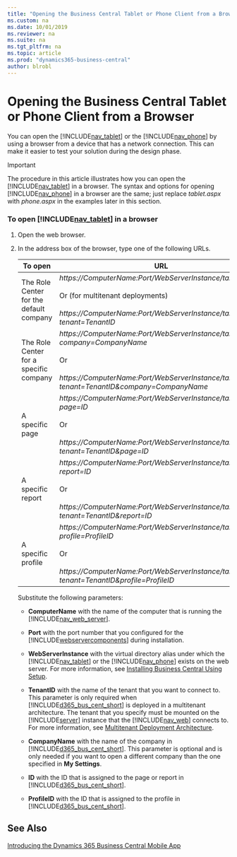 ```yaml
---
title: "Opening the Business Central Tablet or Phone Client from a Browser"
ms.custom: na
ms.date: 10/01/2019
ms.reviewer: na
ms.suite: na
ms.tgt_pltfrm: na
ms.topic: article
ms.prod: "dynamics365-business-central"
author: blrobl
---
```

# Opening the Business Central Tablet or Phone Client from a Browser
You can open the [!INCLUDE[nav_tablet](includes/nav_tablet_md.md)] or the [!INCLUDE[nav_phone](includes/nav_phone_md.md)] by using a browser from a device that has a network connection. This can make it easier to test your solution during the design phase. <!--To be able to open the client in a browser you must know the name of the computer that is running the [!INCLUDE[nav_web_server](includes/nav_web_server_md.md)] and the HTTP port that it is running on.-->

> [!IMPORTANT]  
>  The procedure in this article illustrates how you can open the [!INCLUDE[nav_tablet](includes/nav_tablet_md.md)] in a browser. The syntax and options for opening [!INCLUDE[nav_phone](includes/nav_phone_md.md)] in a browser are the same; just replace *tablet.aspx* with *phone.aspx* in the examples later in this section.  

### To open [!INCLUDE[nav_tablet](includes/nav_tablet_md.md)] in a browser  

1.  Open the web browser.  

2.  In the address box of the browser, type one of the following URLs.  

    |To open|URL|Example|  
    |-------------|---------|-------------|  
    |The Role Center for the default company<img width=25/>|*https://ComputerName:Port/WebServerInstance/tablet.aspx*<br /><br /> Or \(for multitenant deployments\)<br /><br /> *https://ComputerName:Port/WebServerInstance/tablet.aspx?tenant=TenantID*|https://MyBCWeb:8080/[!INCLUDE[serverinstance](includes/serverinstance.md)]/tablet.aspx|  
    |The Role Center for a specific company|*https://ComputerName:Port/WebServerInstance/tablet.aspx?company=CompanyName*<br /><br /> Or<br /><br /> *https://ComputerName:Port/WebServerInstance/tablet.aspx?tenant=TenantID&company=CompanyName*|https://MyBCWeb:8080/[!INCLUDE[serverinstance](includes/serverinstance.md)]/tablet.aspx?company=CRONUS%20International%20Ltd.| 
    |A specific page|*https://ComputerName:Port/WebServerInstance/tablet.aspx?page=ID*<br /><br /> Or<br /><br /> *https://ComputerName:Port/WebServerInstance/tablet.aspx?tenant=TenantID&page=ID*|https://MyBCWeb:8080/[!INCLUDE[serverinstance](includes/serverinstance.md)]/tablet.aspx?page=22|  
    |A specific report|*https://ComputerName:Port/WebServerInstance/tablet.aspx?report=ID*<br /><br /> Or<br /><br /> *https://ComputerName:Port/WebServerInstance/tablet.aspx?tenant=TenantID&report=ID*|https://MyBCWeb:8080/[!INCLUDE[serverinstance](includes/serverinstance.md)]/tablet.aspx?report=8|  
    |A specific profile|*https://ComputerName:Port/WebServerInstance/tablet.aspx?profile=ProfileID*<br /><br /> Or<br /><br /> *https://ComputerName:Port/WebServerInstance/tablet.aspx?tenant=TenantID&profile=ProfileID*|https://MyBCWeb:8080/[!INCLUDE[serverinstance](includes/serverinstance.md)]/tablet.aspx?profile=Small-Business|  

     Substitute the following parameters:  

    -   **ComputerName** with the name of the computer that is running the [!INCLUDE[nav_web_server](includes/nav_web_server_md.md)].  

    -   **Port** with the port number that you configured for the [!INCLUDE[webservercomponents](includes/webservercomponents.md)] during installation.  

    -   **WebServerInstance** with the virtual directory alias under which the [!INCLUDE[nav_tablet](includes/nav_tablet_md.md)] or the [!INCLUDE[nav_phone](includes/nav_phone_md.md)] exists on the web server. For more information, see [Installing Business Central Using Setup](../deployment/install-using-setup.md).  

    -   **TenantID** with the name of the tenant that you want to connect to. This parameter is only required when [!INCLUDE[d365_bus_cent_short](includes/d365_bus_cent_short_md.md)] is deployed in a multitenant architecture. The tenant that you specify must be mounted on the [!INCLUDE[server](includes/server.md)] instance that the [!INCLUDE[nav_web](includes/nav_web_md.md)] connects to. For more information, see [Multitenant Deployment Architecture](../deployment/multitenant-deployment-architecture.md).  

    -   **CompanyName** with the name of the company in [!INCLUDE[d365_bus_cent_short](includes/d365_bus_cent_short_md.md)]. This parameter is optional and is only needed if you want to open a different company than the one specified in **My Settings**.  

    -   **ID** with the ID that is assigned to the page or report in [!INCLUDE[d365_bus_cent_short](includes/d365_bus_cent_short_md.md)].  

    -   **ProfileID** with the ID that is assigned to the profile in [!INCLUDE[d365_bus_cent_short](includes/d365_bus_cent_short_md.md)].  

## See Also  
 [Introducing the Dynamics 365 Business Central Mobile App](devenv-Introducing-business-central-Mobile-App.md)   
